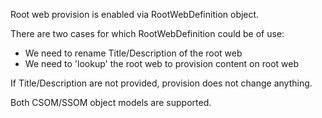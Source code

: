 
Root web provision is enabled via RootWebDefinition object.

There are two cases for which RootWebDefinition could be of use:

* We need to rename Title/Description of the root web
* We need to 'lookup' the root web to provision content on root web

If Title/Description are not provided, provision does not change anything.

Both CSOM/SSOM object models are supported. 

